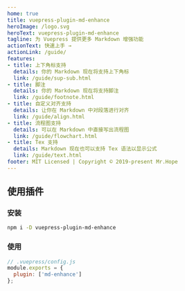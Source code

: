 ```yaml
---
home: true
title: vuepress-plugin-md-enhance
heroImage: /logo.svg
heroText: vuepress-plugin-md-enhance
tagline: 为 Vuepress 提供更多 Markdown 增强功能
actionText: 快速上手 →
actionLink: /guide/
features:
- title: 上下角标支持
  details: 你的 Markdown 现在将支持上下角标
  link: /guide/sup-sub.html
- title: 脚注
  details: 你的 Markdown 现在将支持脚注
  link: /guide/footnote.html
- title: 自定义对齐支持
  details: 让你在 Markdown 中对段落进行对齐
  link: /guide/align.html
- title: 流程图支持
  details: 可以在 Markdown 中直接写出流程图
  link: /guide/flowchart.html
- title: Tex 支持
  details: Markdown 现在也可以支持 Tex 语法以显示公式
  link: /guide/text.html
footer: MIT Licensed | Copyright © 2019-present Mr.Hope
---
```


## 使用插件

### 安装

```bash
npm i -D vuepress-plugin-md-enhance
```

### 使用

```js {3}
// .vuepress/config.js
module.exports = {
  plugin: ['md-enhance']
};
```
